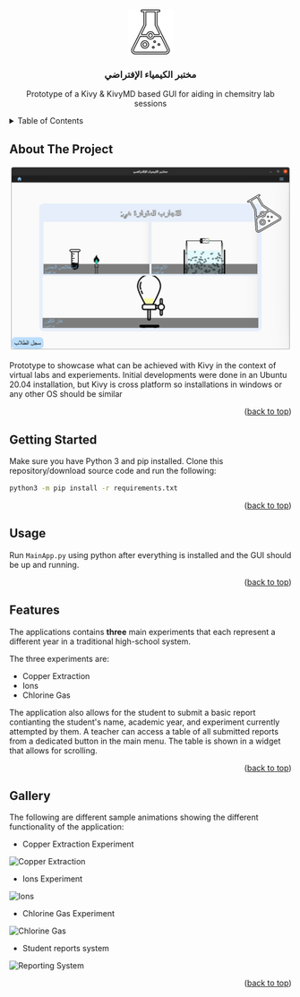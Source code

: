 <!-- Improved compatibility of back to top link: See: https://github.com/othneildrew/Best-README-Template/pull/73 -->
<a name="readme-top"></a>


<!-- PROJECT LOGO -->
<br />
<div align="center">
  <a href="">
    <img src="./media/icon.png" alt="Logo" width="80" height="80">
  </a>

<h3 align="center">مختبر الكيمياء الإفتراضي</h3>

  <p align="center">
    Prototype of a Kivy & KivyMD based GUI for aiding in chemsitry lab sessions
  </p>
</div>



<!-- TABLE OF CONTENTS -->
<details>
  <summary>Table of Contents</summary>
  <ol>
    <li>
      <a href="#about-the-project">About The Project</a>
    </li>
    <li>
      <a href="#getting-started">Getting Started</a>
    </li>
    <li><a href="#usage">Usage</a></li>
    <li><a href="#features">Features</a></li>
    <li><a href="#gallery">Gallery</a></li>
  </ol>
</details>



<!-- ABOUT THE PROJECT -->
## About The Project

![prototype sample image](./media/SamplePic.png)

Prototype to showcase what can be achieved with Kivy in the context of virtual labs and experiements. Initial developments were done in an Ubuntu 20.04 installation, but Kivy is cross platform so installations in windows or any other OS should be similar
<p align="right">(<a href="#readme-top">back to top</a>)</p>




<!-- GETTING STARTED -->
## Getting Started

Make sure you have Python 3 and pip installed. Clone this repository/download source code and run the following:
```bash
python3 -m pip install -r requirements.txt
````

<p align="right">(<a href="#readme-top">back to top</a>)</p>



<!-- USAGE EXAMPLES -->
## Usage

Run ```MainApp.py``` using python after everything is installed and the GUI should be up and running.

<p align="right">(<a href="#readme-top">back to top</a>)</p>

## Features
The applications contains **three** main experiments that each represent a different year in a traditional high-school system.

The three experiments are:
- Copper Extraction
- Ions
- Chlorine Gas

The application also allows for the student to submit a basic report contianting the student's name, academic year, and experiment currently attempted by them.
A teacher can access a table of all submitted reports from a dedicated button in the main menu. The table is shown in a widget that allows for scrolling.

<p align="right">(<a href="#readme-top">back to top</a>)</p>

## Gallery
The following are different sample animations showing the different functionality of the application:

- Copper Extraction Experiment

![Copper Extraction](./media/CopperSample.gif)

- Ions Experiment

![Ions](./media/IonSample.gif)

- Chlorine Gas Experiment

![Chlorine Gas](./media/ChlorineGasSample.gif)

- Student reports system

![Reporting System](./media/ReportsSample.gif)

<p align="right">(<a href="#readme-top">back to top</a>)</p>
